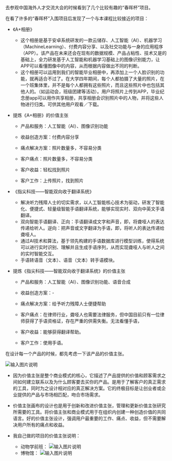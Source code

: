 去参观中国海外人才交流大会的时候看到了几个比较有趣的“春晖杯”项目。

在看了许多的“春晖杯”入围项目后发现了一个与本课程比较接近的项目：
- 《A+相册》
  - 这个相册是基于安卓系统研发的一款云储存、人工智能（AI）、机器学习（MachineLearning）、付费内容分享、以及社交功能与一身的应用程序（APP）。该产品在未来还会在现有的数据规模、产品占粘性、技术又是的基础上，全力研发基于人工智能和机器学习基础上的图像识别能力，让APP可以看懂图像中的内容，从而根据内容做出不同的判断。
  - 这个相册可以运用到我们的智能毕业相册中，再添加上一个人脸识别的功能，就再适合不过了。在大学四年期间，每个人都拍摄了大量的照片，在一个班集体里，并不是每个人都拥有这些照片，而且这些照片中也包括其他人的。（如运动会，班级团建等活动）。用户将照片上传到APP，毕业纪念册app可以用作共享相册，共享相册会识别照片中的人物，并将这些人物进行归类。可供其他用户观看／下载。
  
- 提炼《A+相册》的价值主张
  - 产品和服务：人工智能（AI）、图像识别功能
  - 收益创造方案：付费内容分享
  - 痛点解决方案：照片数量多，不容易分类
  
  - 客户痛点：照片数量多，不容易分类
  - 客户收益：轻松找到照片
  - 客户工作：上传照片，找到照片

- 《指尖科技——智能双向收于翻译系统》
  - 解决听力残障人士的切实需求，以人工智能核心技术为驱动，研发了智能化、便捷式、轻量级智能手语翻译系统，能够实现实时、双向中英文手语翻译。
  - 双向智能手语翻译、正向：手语翻译成文字和声音，即，将聋哑人的表达传递给听人。逆向：把声音或文字翻译为手语，即，将听人的表达传递给聋哑人。
  - 通过AI技术和算法，基于领先构建的手语数据库进行模型训练，使得系统可以进行实时识别、理解并且生成手语序列，从而实现聋哑人与听人之间的实时智能交互。
  - 手语转语音（文本）、语音（文本）转手语模块。
  
 - 提炼《指尖科技——智能双向收于翻译系统》的价值主张
   - 产品和服务：人工智能（AI）、图像识别功能、语音合成
   - 收益创造方案：-
   - 痛点解决方案：给予听力残障人士便捷帮助

   - 客户痛点：在律师行业，聋哑人也需要法律服务，但中国目前只有一位律师获得了手语资格证，存在严重的供需失衡。无法看懂手语，
   - 客户收益：能够获得翻译帮助。
   - 客户工作：使用手语。
  
在设计每一个产品的时候，都先考虑一下该产品的价值主张。

![输入图片说明](https://images.gitee.com/uploads/images/2020/0109/202722_0d8463bb_1532279.png "屏幕快照 2020-01-09 17.39.21.png")

- 因为价值主张是整个商业模式的核心，它描述了产品提供的价值和顾客需求之间如何建立联系以及为什么顾客要去买你的产品。是用于了解客户的真正需求的工具，同时为之设计相对应的真正解决方案。它的终极目标是让创业者或企业提供的产品与市场相匹配，吻合市场需求。

- 价值主张画布的设计也是用于创新和改进价值主张，管理和更新价值主张研究所需要的工具。将价值主张和商业模式用于在组织内创建一种创造价值的共同语言。好的价值主张设计，强调用户最重要的工作、痛点、收益，但不需要解决用户所有的痛点和收益。

- 我自己做的项目的价值主张说明：
    - 动物学前班：
![输入图片说明](https://images.gitee.com/uploads/images/2020/0109/202713_07c65385_1532279.png "屏幕快照 2020-01-09 18.04.20.png")
    - 博物馆：
![输入图片说明](https://images.gitee.com/uploads/images/2020/0109/202703_9143e15e_1532279.png "屏幕快照 2020-01-09 18.05.14.png")
